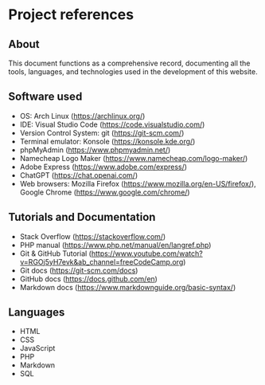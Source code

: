 # Project references

## About

This document functions as a comprehensive record, documenting all the tools, languages, and technologies used in the development of this website.


## Software used

- OS: Arch Linux (https://archlinux.org/)
- IDE: Visual Studio Code (https://code.visualstudio.com/)
- Version Control System: git (https://git-scm.com/)
- Terminal emulator: Konsole (https://konsole.kde.org/)
- phpMyAdmin (https://www.phpmyadmin.net/)
- Namecheap Logo Maker (https://www.namecheap.com/logo-maker/)
- Adobe Express (https://www.adobe.com/express/)
- ChatGPT (https://chat.openai.com/)
- Web browsers: Mozilla Firefox (https://www.mozilla.org/en-US/firefox/), Google Chrome (https://www.google.com/chrome/)


## Tutorials and Documentation

- Stack Overflow (https://stackoverflow.com/)
- PHP manual (https://www.php.net/manual/en/langref.php)
- Git & GitHub Tutorial (https://www.youtube.com/watch?v=RGOj5yH7evk&ab_channel=freeCodeCamp.org)
- Git docs (https://git-scm.com/docs)
- GitHub docs (https://docs.github.com/en)
- Markdown docs (https://www.markdownguide.org/basic-syntax/)


## Languages

- HTML
- CSS
- JavaScript
- PHP
- Markdown
- SQL

<icons and fonts>
